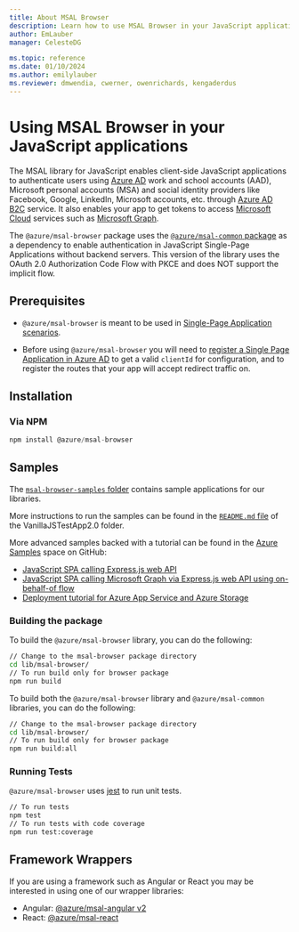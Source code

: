 ```yaml
---
title: About MSAL Browser
description: Learn how to use MSAL Browser in your JavaScript applications
author: EmLauber
manager: CelesteDG

ms.topic: reference
ms.date: 01/10/2024
ms.author: emilylauber
ms.reviewer: dmwendia, cwerner, owenrichards, kengaderdus
---
```



# Using MSAL Browser in your JavaScript applications

The MSAL library for JavaScript enables client-side JavaScript applications to authenticate users using [Azure AD](https://learn.microsoft.com/en-us/entra/identity-platform/v2-overview) work and school accounts (AAD), Microsoft personal accounts (MSA) and social identity providers like Facebook, Google, LinkedIn, Microsoft accounts, etc. through [Azure AD B2C](https://docs.microsoft.com/azure/active-directory-b2c/active-directory-b2c-overview#identity-providers) service. It also enables your app to get tokens to access [Microsoft Cloud](https://www.microsoft.com/enterprise) services such as [Microsoft Graph](https://graph.microsoft.io).

The `@azure/msal-browser` package uses the [`@azure/msal-common` package](https://github.com/AzureAD/microsoft-authentication-library-for-js/tree/dev/lib/msal-common) as a dependency to enable authentication in JavaScript Single-Page Applications without backend servers. This version of the library uses the OAuth 2.0 Authorization Code Flow with PKCE and does NOT support the implicit flow.

## Prerequisites

-   `@azure/msal-browser` is meant to be used in [Single-Page Application scenarios](https://learn.microsoft.com/en-us/entra/identity-platform/scenario-spa-overview).

-   Before using `@azure/msal-browser` you will need to [register a Single Page Application in Azure AD](https://learn.microsoft.com/en-us/entra/identity-platform/d/scenario-spa-app-registration) to get a valid `clientId` for configuration, and to register the routes that your app will accept redirect traffic on.

## Installation

### Via NPM

```javascript
npm install @azure/msal-browser
```

## Samples

The [`msal-browser-samples` folder](https://github.com/AzureAD/microsoft-authentication-library-for-js/tree/dev/samples/msal-browser-samples) contains sample applications for our libraries.

More instructions to run the samples can be found in the [`README.md` file](https://github.com/AzureAD/microsoft-authentication-library-for-js/blob/dev/samples/msal-browser-samples/VanillaJSTestApp2.0/Readme.md) of the VanillaJSTestApp2.0 folder.

More advanced samples backed with a tutorial can be found in the [Azure Samples](https://github.com/Azure-Samples) space on GitHub:

-   [JavaScript SPA calling Express.js web API](https://github.com/Azure-Samples/ms-identity-javascript-tutorial/tree/main/3-Authorization-II/1-call-api)
-   [JavaScript SPA calling Microsoft Graph via Express.js web API using on-behalf-of flow](https://github.com/Azure-Samples/ms-identity-javascript-tutorial/tree/main/4-AdvancedGrants/1-call-api-graph)
-   [Deployment tutorial for Azure App Service and Azure Storage](https://github.com/Azure-Samples/ms-identity-javascript-tutorial/tree/main/5-Deployment)

### Building the package

To build the `@azure/msal-browser` library, you can do the following:

```bash
// Change to the msal-browser package directory
cd lib/msal-browser/
// To run build only for browser package
npm run build
```

To build both the `@azure/msal-browser` library and `@azure/msal-common` libraries, you can do the following:

```bash
// Change to the msal-browser package directory
cd lib/msal-browser/
// To run build only for browser package
npm run build:all
```

### Running Tests

`@azure/msal-browser` uses [jest](https://jestjs.io) to run unit tests.

```bash
// To run tests
npm test
// To run tests with code coverage
npm run test:coverage
```

## Framework Wrappers

If you are using a framework such as Angular or React you may be interested in using one of our wrapper libraries:

-   Angular: [@azure/msal-angular v2](https://github.com/AzureAD/microsoft-authentication-library-for-js/tree/dev/lib/msal-angular)
-   React: [@azure/msal-react](https://github.com/AzureAD/microsoft-authentication-library-for-js/tree/dev/lib/msal-react)
